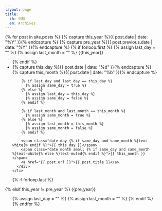 ```yaml
---
layout: page
title:
  zh: 归档
  en: Archives
---
```


<div id="archives" class="pl-xl-2">
{% for post in site.posts %}
  {% capture this_year %}{{ post.date | date: "%Y" }}{% endcapture %}
  {% capture pre_year %}{{ post.previous.date | date: "%Y" }}{% endcapture %}
  {% if forloop.first %}
    {% assign last_day = "" %}
    {% assign last_month = "" %}
  <span class="lead">{{this_year}}</span>
  <ul class="list-unstyled">
  {% endif %}
    <li>
      <div>
        {% capture this_day %}{{ post.date | date: "%d" }}{% endcapture %}
        {% capture this_month %}{{ post.date | date: "%b" }}{% endcapture %}

        {% if last_day and last_day == this_day %}
          {% assign same_day = true %}
        {% else %}
          {% assign last_day = this_day %}
          {% assign same_day = false %}
        {% endif %}

        {% if last_month and last_month == this_month %}
          {% assign same_month = true %}
        {% else %}
          {% assign last_month = this_month %}
          {% assign same_month = false %}
        {% endif %}

        <span class="date day {% if same_day and same_month %}text-white{% endif %}">{{ this_day }}</span>
        <span class="date month small {% if same_day and same_month %}text-white{% else %}text-muted{% endif %}">{{ this_month }}</span>
        <a href="{{ post.url }}">{{ post.title }}</a>
      </div>
    </li>
  {% if forloop.last %}
  </ul>
  {% elsif this_year != pre_year %}
  </ul>
  <span class="lead">{{pre_year}}</span>
  <ul class="list-unstyled">
    {% assign last_day = "" %}
    {% assign last_month = "" %}
  {% endif %}
{% endfor %}
</div>